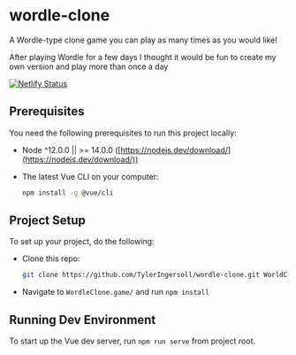 # wordle-clone

A Wordle-type clone game you can play as many times as you would like!

After playing Wordle for a few days I thought it would be fun to create my own version and play more than once a day

[![Netlify Status](https://api.netlify.com/api/v1/badges/90900e60-a588-4166-b07a-0a3362199b5e/deploy-status)](https://app.netlify.com/sites/wordle-tyleringersoll/deploys)

## Prerequisites

You need the following prerequisites to run this project locally:

- Node ^12.0.0 || >= 14.0.0 ([https://nodejs.dev/download/](https://nodejs.dev/download/))

- The latest Vue CLI on your computer:

  ```bash
  npm install -g @vue/cli
  ```

## Project Setup

To set up your project, do the following:

- Clone this repo:

  ```bash
  git clone https://github.com/TylerIngersoll/wordle-clone.git WorldClone.game/
  ```

- Navigate to `WordleClone.game/` and run `npm install`

## Running Dev Environment

To start up the Vue dev server, run `npm run serve` from project root.
